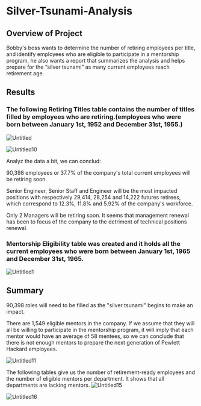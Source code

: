 # Silver-Tsunami-Analysis

## Overview of Project

Bobby's boss wants to determine the number of retiring employees per title, and identify employees who are eligible to participate in a mentorship program, he also wants a report that summarizes the analysis and helps prepare for the “silver tsunami” as many current employees reach retirement age.

## Results
### The following Retiring Titles table contains the number of titles filled by employees who are retiring.(employees who were born between January 1st, 1952 and December 31st, 1955.)
![Untitled](https://user-images.githubusercontent.com/38533045/130368728-118e779e-4c58-4c60-920a-36a0d701ce9d.png)

![Untitled10](https://user-images.githubusercontent.com/38533045/130370669-6764c6f3-b19c-4223-9463-0e90c1dd6be5.png)

Analyz the data a bit, we can conclud:

90,398 employees or 37.7% of the company's total current employees will be retiring soon.

Senior Engineer, Senior Staff and Engineer will be the most impacted positions with respectively 29,414, 28,254 and 14,222 futures retirees, which correspond to 12.3%, 11.8% and 5.92% of the company's workforce.

Only 2 Managers will be retiring soon. It seems that management renewal has been to focus of the company to the detriment of technical positions renewal.

### Mentorship Eligibility table was created and it holds all the current employees who were born between January 1st, 1965 and December 31st, 1965.
![Untitled1](https://user-images.githubusercontent.com/38533045/130368780-aba6e2f9-46a0-4a4f-8d94-494e87192735.png)


## Summary
90,398 roles will need to be filled as the "silver tsunami" begins to make an impact.

There are 1,549 eligible mentors in the company. If we assume that they will all be willing to participate in the mentorship program, it will imply that each mentor would have an average of 58 mentees, so we can conclude that there is not enough mentors to prepare the next generation of Pewlett Hackard employees.

![Untitled11](https://user-images.githubusercontent.com/38533045/130370937-e9b03026-3279-4ec7-87d3-81adced2586f.png)

The following tables give us the number of retirement-ready employees and the number of eligible mentors per department. It shows that all departments are lacking mentors.
![Untitled15](https://user-images.githubusercontent.com/38533045/130371138-9f62d921-d215-4c6d-b787-a5a66b60225f.png)


![Untitled16](https://user-images.githubusercontent.com/38533045/130371209-408534cc-3357-4c90-85c6-2c18b23683c7.png)








